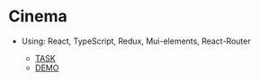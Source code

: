 # Cinema

- Using: React, TypeScript, Redux, Mui-elements, React-Router

  - [TASK](https://docs.google.com/document/d/1pla9n93UVZBqUuaROWWaRPlUFauuGyQw/edit?usp=sharing&ouid=108068028440225916123&rtpof=true&sd=true) 
  - [DEMO](https://toros-zz.github.io/SimpleWebApplicationReact/)
